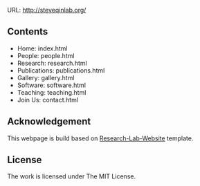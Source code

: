 URL: http://steveqinlab.org/

## Contents

- Home: index.html
- People: people.html
- Research: research.html
- Publications: publications.html
- Gallery: gallery.html
- Software: software.html
- Teaching: teaching.html
- Join Us: contact.html

## Acknowledgement
This webpage is build based on [Research-Lab-Website](https://github.com/photonlines/Research-Lab-Website) template. 


## License
The work is licensed under The MIT License.
